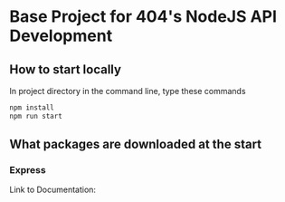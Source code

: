 # Base Project for 404's NodeJS API Development

## How to start locally

In project directory in the command line, type these commands
<br />

```bash
npm install
npm run start
```

## What packages are downloaded at the start

### Express
Link to Documentation: 



